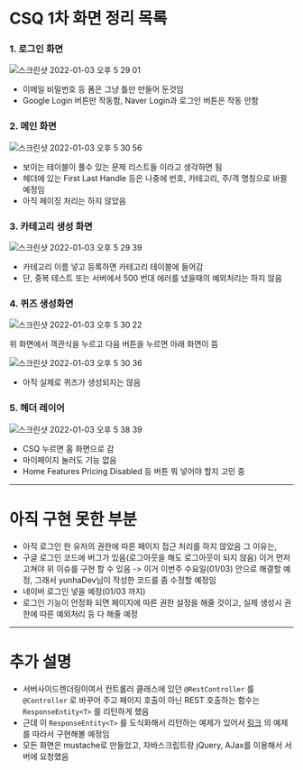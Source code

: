 # CSQ 1차 화면 정리 목록

### 1. 로그인 화면

![스크린샷 2022-01-03 오후 5 29 01](https://user-images.githubusercontent.com/54675591/147911586-38aa585a-2d7a-4869-b1a5-5b67ab79f6e2.png)

* 이메일 비밀번호 등 폼은 그냥 틀만 만들어 둔것임
* Google Login 버튼만 작동함, Naver Login과 로그인 버튼은 작동 안함



### 2. 메인 화면

![스크린샷 2022-01-03 오후 5 30 56](https://user-images.githubusercontent.com/54675591/147911659-ebac7c50-b433-4693-a0df-a86dd57ecb59.png)

* 보이는 테이블이 풀수 있는 문제 리스트들 이라고 생각하면 됨
* 헤더에 있는 First Last Handle 등은 나중에 번호, 카테고리, 주/객 명칭으로 바뀔 예정임
* 아직 페이징 처리는 하지 않았음



### 3. 카테고리 생성 화면

![스크린샷 2022-01-03 오후 5 29 39](https://user-images.githubusercontent.com/54675591/147911790-fa9076e0-d085-48ad-828a-c3247913bc2e.png)

* 카테고리 이름 넣고 등록하면 카테고리 테이블에 들어감
* 단, 중복 테스트 또는 서버에서 500 번대 에러를 냈을때의 예외처리는 하지 않음



### 4. 퀴즈 생성화면

![스크린샷 2022-01-03 오후 5 30 22](https://user-images.githubusercontent.com/54675591/147912847-79f1aa59-ad17-439c-b66f-49f3fdf0e291.png)

위 화면에서 객관식을 누르고 다음 버튼을 누르면 아래 화면이 뜸

![스크린샷 2022-01-03 오후 5 30 36](https://user-images.githubusercontent.com/54675591/147912872-3f80fabf-7076-48b3-bf38-ba8b4155104a.png)

* 아직 실제로 퀴즈가 생성되지는 않음



### 5. 헤더 레이어

![스크린샷 2022-01-03 오후 5 38 39](https://user-images.githubusercontent.com/54675591/147912008-fe4b7df9-06c4-4076-a661-c7d186070096.png)

* CSQ 누르면 홈 화면으로 감
* 마이페이지 눌러도 기능 없음
* Home Features Pricing Disabled 등 버튼 뭐 넣어야 할지 고민 중



---

# 아직 구현 못한 부분

* 아직 로그인 한 유저의 권한에 따른 페이지 접근 처리를 하지 않았음 그 이유는,
* 구글 로그인 코드에 버그가 있음(로그아웃을 해도 로그아웃이 되지 않음) 이거 먼저 고쳐야 위 이슈를 구현 할 수 있음 -> 이거 이번주 수요일(01/03) 안으로 해결할 예정, 그래서 yunhaDev님이 작성한 코드를 좀 수정할 예정임
* 네이버 로그인 넣을 예정(01/03 까지)
* 로그인 기능이 안정화 되면 페이지에 따른 권한 설정을 해줄 것이고, 실제 생성시 권한에 따른 예외처리 등 다 해줄 예정

---

# 추가 설명

* 서버사이드렌더링이여서 컨트롤러 클래스에 있던 `@RestController` 를 `@Controller` 로 바꾸어 주고 페이지 호출이 아닌 REST 호출하는 함수는 `ResponseEntity<T>` 를 리턴하게 했음
* 근데 이 `ResponseEntity<T>` 를 도식화해서 리턴하는 예제가 있어서 [링크](https://daddyprogrammer.org/post/404/spring-boot2-design-api-interface-and-data-structure/) 의 예제를 따라서 구현해볼 예정임
* 모든 화면은 mustache로 만들었고, 자바스크립트랑 jQuery, AJax를 이용해서 서버에 요청했음
